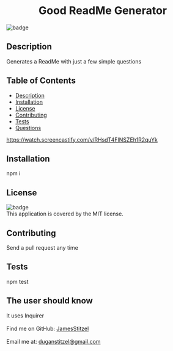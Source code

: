 
<h1 align="center">Good ReadMe Generator </h1>

![badge](https://img.shields.io/badge/license-MIT-brightgreen)<br />
## Description
 Generates a ReadMe with just a few simple questions
## Table of Contents
- [Description](#description)
- [Installation](#installation)
- [License](#license)
- [Contributing](#contributing)
- [Tests](#tests)
- [Questions](#questions)

https://watch.screencastify.com/v/RHsdT4FINSZEh1R2quYk

## Installation
 npm i
## License
![badge](https://img.shields.io/badge/license-MIT-brightgreen)
<br />
This application is covered by the MIT license. 
## Contributing
 Send a pull request any time
## Tests
 npm test
## The user should know
 It uses Inquirer<br />
<br />
Find me on GitHub: [JamesStitzel](https://github.com/JamesStitzel)<br />
<br />
 Email me at: duganstitzel@gmail.com<br /><br />
